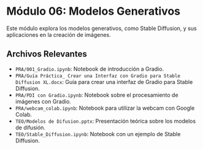 # Módulo 06: Modelos Generativos

Este módulo explora los modelos generativos, como Stable Diffusion, y sus aplicaciones en la creación de imágenes.

## Archivos Relevantes

*   `PRA/001_Gradio.ipynb`: Notebook de introducción a Gradio.
*   `PRA/Guía Práctica_ Crear una Interfaz con Gradio para Stable Diffusion XL.docx`: Guía para crear una interfaz de Gradio para Stable Diffusion.
*   `PRA/PDI con Gradio.ipynb`: Notebook sobre el procesamiento de imágenes con Gradio.
*   `PRA/webcam_colab.ipynb`: Notebook para utilizar la webcam con Google Colab.
*   `TEO/Modelos de Difusion.pptx`: Presentación teórica sobre los modelos de difusión.
*   `TEO/Stable_Diffusion.ipynb`: Notebook con un ejemplo de Stable Diffusion.
